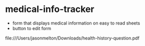 # medical-info-tracker


* form that displays medical information on easy to read sheets
* button to edit form




file:///Users/jasonmelton/Downloads/health-history-question.pdf 